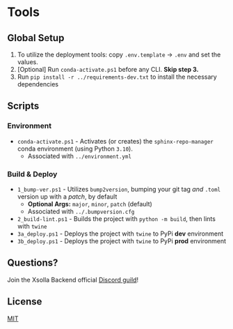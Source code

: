 # Tools

## Global Setup

1. To utilize the deployment tools: copy `.env.template` -> `.env` and set the values.
2. [Optional] Run `conda-activate.ps1` before any CLI. **Skip step 3.**
3. Run `pip install -r ../requirements-dev.txt` to install the necessary dependencies

## Scripts

### Environment

* `conda-activate.ps1` - Activates (or creates) the `sphinx-repo-manager` conda environment (using Python `3.10`).
   * Associated with `../environment.yml` 

### Build & Deploy

* `1_bump-ver.ps1` - Utilizes `bump2version`, bumping your git tag *and* `.toml` version up with a *patch*, by default
   * **Optional Args:** `major`, `minor`, `patch` (default) 
   * Associated with `../.bumpversion.cfg`
* `2_build-lint.ps1` - Builds the project with `python -m build`, then lints with `twine`
* `3a_deploy.ps1` - Deploys the project with `twine` to PyPi **dev** environment
* `3b_deploy.ps1` - Deploys the project with `twine` to PyPi **prod** environment

## Questions?

Join the Xsolla Backend official [Discord guild](https://discord.gg/XsollaBackend)!

## License

[MIT](../LICENSE)
